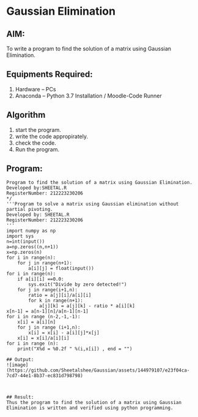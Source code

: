 # Gaussian Elimination

## AIM:
To write a program to find the solution of a matrix using Gaussian Elimination.

## Equipments Required:
1. Hardware – PCs
2. Anaconda – Python 3.7 Installation / Moodle-Code Runner

## Algorithm
1. start the program.
2. write the code appropirately.
3. check the code.
4. Run the program.

## Program:
```
Program to find the solution of a matrix using Gaussian Elimination.
Developed by:SHEETAL.R 
RegisterNumber: 212223230206
*/
'''Program to solve a matrix using Gaussian elimination without partial pivoting.
Developed by: SHEETAL.R
RegisterNumber: 212223230206
'''
import numpy as np
import sys
n=int(input())
a=np.zeros((n,n+1))
x=np.zeros(n)
for i in range(n):
    for j in range(n+1):
        a[i][j] = float(input())
for i in range(n):
    if a[i][i] ==0.0:
        sys.exit("Divide by zero detected!")
    for j in range(i+1,n):
        ratio = a[j][i]/a[i][i]
        for k in range(n+1):
            a[j][k] = a[j][k] - ratio * a[i][k]
x[n-1] = a[n-1][n]/a[n-1][n-1]
for i in range (n-2,-1,-1):
    x[i] = a[i][n]
    for j in range (i+1,n):
        x[i] = x[i] - a[i][j]*x[j]
    x[i] = x[i]/a[i][i]
for i in range (n): 
    print("X%d = %0.2f " %(i,x[i]) , end = "")

## Output:
![image](https://github.com/Sheetalshee/Gaussian/assets/144979107/e23f04ca-7cd7-44e1-8b37-ec831d798798)



## Result:
Thus the program to find the solution of a matrix using Gaussian Elimination is written and verified using python programming.

